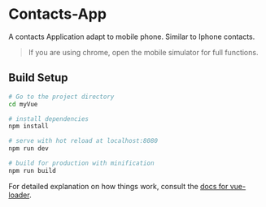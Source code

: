 # Contacts-App

A contacts Application adapt to mobile phone. Similar to Iphone contacts.

> If you are using chrome, open the mobile simulator for full functions.

## Build Setup

``` bash
# Go to the project directory
cd myVue

# install dependencies
npm install

# serve with hot reload at localhost:8080
npm run dev

# build for production with minification
npm run build
```

For detailed explanation on how things work, consult the [docs for vue-loader](http://vuejs.github.io/vue-loader).
